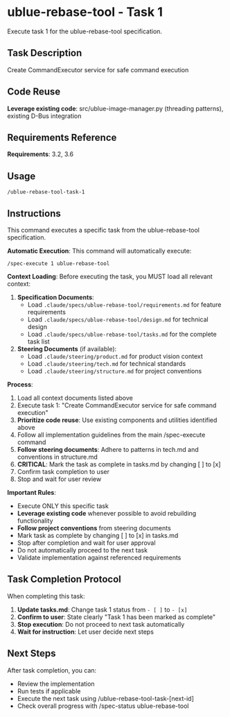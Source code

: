 # ublue-rebase-tool - Task 1

Execute task 1 for the ublue-rebase-tool specification.

## Task Description
Create CommandExecutor service for safe command execution

## Code Reuse
**Leverage existing code**: src/ublue-image-manager.py (threading patterns), existing D-Bus integration

## Requirements Reference
**Requirements**: 3.2, 3.6

## Usage
```
/ublue-rebase-tool-task-1
```

## Instructions
This command executes a specific task from the ublue-rebase-tool specification.

**Automatic Execution**: This command will automatically execute:
```
/spec-execute 1 ublue-rebase-tool
```

**Context Loading**:
Before executing the task, you MUST load all relevant context:
1. **Specification Documents**:
   - Load `.claude/specs/ublue-rebase-tool/requirements.md` for feature requirements
   - Load `.claude/specs/ublue-rebase-tool/design.md` for technical design
   - Load `.claude/specs/ublue-rebase-tool/tasks.md` for the complete task list
2. **Steering Documents** (if available):
   - Load `.claude/steering/product.md` for product vision context
   - Load `.claude/steering/tech.md` for technical standards
   - Load `.claude/steering/structure.md` for project conventions

**Process**:
1. Load all context documents listed above
2. Execute task 1: "Create CommandExecutor service for safe command execution"
3. **Prioritize code reuse**: Use existing components and utilities identified above
4. Follow all implementation guidelines from the main /spec-execute command
5. **Follow steering documents**: Adhere to patterns in tech.md and conventions in structure.md
6. **CRITICAL**: Mark the task as complete in tasks.md by changing [ ] to [x]
7. Confirm task completion to user
8. Stop and wait for user review

**Important Rules**:
- Execute ONLY this specific task
- **Leverage existing code** whenever possible to avoid rebuilding functionality
- **Follow project conventions** from steering documents
- Mark task as complete by changing [ ] to [x] in tasks.md
- Stop after completion and wait for user approval
- Do not automatically proceed to the next task
- Validate implementation against referenced requirements

## Task Completion Protocol
When completing this task:
1. **Update tasks.md**: Change task 1 status from `- [ ]` to `- [x]`
2. **Confirm to user**: State clearly "Task 1 has been marked as complete"
3. **Stop execution**: Do not proceed to next task automatically
4. **Wait for instruction**: Let user decide next steps

## Next Steps
After task completion, you can:
- Review the implementation
- Run tests if applicable
- Execute the next task using /ublue-rebase-tool-task-[next-id]
- Check overall progress with /spec-status ublue-rebase-tool
